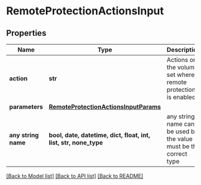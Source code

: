 # RemoteProtectionActionsInput


## Properties
Name | Type | Description | Notes
------------ | ------------- | ------------- | -------------
**action** | **str** | Actions on the volume set where remote protection is enabled. | [optional] 
**parameters** | [**RemoteProtectionActionsInputParams**](RemoteProtectionActionsInputParams.md) |  | [optional] 
**any string name** | **bool, date, datetime, dict, float, int, list, str, none_type** | any string name can be used but the value must be the correct type | [optional]

[[Back to Model list]](../README.md#documentation-for-models) [[Back to API list]](../README.md#documentation-for-api-endpoints) [[Back to README]](../README.md)


